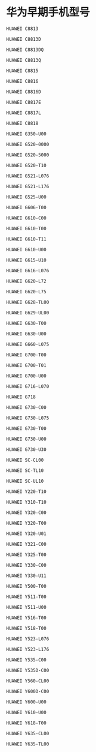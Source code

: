 # 华为早期手机型号

`HUAWEI C8813`

`HUAWEI C8813D`

`HUAWEI C8813DQ`

`HUAWEI C8813Q`

`HUAWEI C8815`

`HUAWEI C8816`

`HUAWEI C8816D`

`HUAWEI C8817E`

`HUAWEI C8817L`

`HUAWEI C8818`

`HUAWEI G350-U00`

`HUAWEI G520-0000`

`HUAWEI G520-5000`

`HUAWEI G520-T10`

`HUAWEI G521-L076`

`HUAWEI G521-L176`

`HUAWEI G525-U00`

`HUAWEI G606-T00`

`HUAWEI G610-C00`

`HUAWEI G610-T00`

`HUAWEI G610-T11`

`HUAWEI G610-U00`

`HUAWEI G615-U10`

`HUAWEI G616-L076`

`HUAWEI G620-L72`

`HUAWEI G620-L75`

`HUAWEI G628-TL00`

`HUAWEI G629-UL00`

`HUAWEI G630-T00`

`HUAWEI G630-U00`

`HUAWEI G660-L075`

`HUAWEI G700-T00`

`HUAWEI G700-T01`

`HUAWEI G700-U00`

`HUAWEI G716-L070`

`HUAWEI G718`

`HUAWEI G730-C00`

`HUAWEI G730-L075`

`HUAWEI G730-T00`

`HUAWEI G730-U00`

`HUAWEI G730-U30`

`HUAWEI SC-CL00`

`HUAWEI SC-TL10`

`HUAWEI SC-UL10`

`HUAWEI Y220-T10`

`HUAWEI Y310-T10`

`HUAWEI Y320-C00`

`HUAWEI Y320-T00`

`HUAWEI Y320-U01`

`HUAWEI Y321-C00`

`HUAWEI Y325-T00`

`HUAWEI Y330-C00`

`HUAWEI Y330-U11`

`HUAWEI Y500-T00`

`HUAWEI Y511-T00`

`HUAWEI Y511-U00`

`HUAWEI Y516-T00`

`HUAWEI Y518-T00`

`HUAWEI Y523-L076`

`HUAWEI Y523-L176`

`HUAWEI Y535-C00`

`HUAWEI Y535D-C00`

`HUAWEI Y560-CL00`

`HUAWEI Y600D-C00`

`HUAWEI Y600-U00`

`HUAWEI Y610-U00`

`HUAWEI Y618-T00`

`HUAWEI Y635-CL00`

`HUAWEI Y635-TL00`
